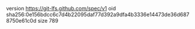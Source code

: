 version https://git-lfs.github.com/spec/v1
oid sha256:0e156bdcc6c7d4b22095daf77d392a9dfa4b3336e14473de36d6878750e61c0d
size 789
